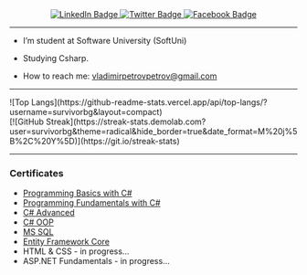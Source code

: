<div id="badges" align="center">
  <a href="https://www.linkedin.com/in/vladimir-petrov-0aa734222">
    <img src="https://img.shields.io/badge/LinkedIn-blue?style=for-the-badge&logo=linkedin&logoColor=white" alt="LinkedIn Badge"/>
  </a>
  <a href="https://twitter.com/VladimirVarna">
    <img src="https://img.shields.io/badge/Twitter-blue?style=for-the-badge&logo=twitter&logoColor=white" alt="Twitter Badge"/>
  </a>
  <a href="https://www.facebook.com/vppetrov1">
    <img src="https://img.shields.io/badge/Facebook-1877F2?style=for-the-badge&logo=facebook&logoColor=white" alt="Facebook Badge"/>
  </a>
  </div>
  <div id="viewcount" align="center">
  <img src="https://komarev.com/ghpvc/?username=survivorbg&style=flat-square&color=blue" alt=""/>
</div>
<hr>

- I’m student at Software University (SoftUni)
  
- Studying Csharp.
  
- How to reach me: [vladimirpetrovpetrov@gmail.com](mailto:vladimirpetrovpetrov@gmail.com?subject=[GitHub]%20Source%20Han%20Sans)

<hr>
![Top Langs](https://github-readme-stats.vercel.app/api/top-langs/?username=survivorbg&layout=compact)
<br>
[![GitHub Streak](https://streak-stats.demolab.com?user=survivorbg&theme=radical&hide_border=true&date_format=M%20j%5B%2C%20Y%5D)](https://git.io/streak-stats)

<hr>
<h3>Certificates</h3>
<ul>
            <li><a href="Programming Basics - September 2022 - Certificate.jpeg">Programming Basics with C#</a></li>
            <li><a href="https://github.com/survivorbg/survivorbg/blob/main/Programming%20Fundamentals%20with%20C%23%20-%20January%202023%20-%20Certificate.jpeg">Programming Fundamentals with C#</a></li>
            <li><a href="https://github.com/survivorbg/survivorbg/blob/main/C%23%20Advanced%20-%20May%202023%20-%20Certificate.jpeg">C# Advanced</a></li>
            <li><a href="https://github.com/survivorbg/survivorbg/blob/main/C%23%20OOP%20-%20June%202023%20-%20Certificate.jpeg">C# OOP</a></li>
            <li><a href="https://github.com/survivorbg/survivorbg/blob/main/MS%20SQL%20-%20September%202023%20-%20Certificate.jpeg">MS SQL</a></li>
            <li><a href="https://github.com/survivorbg/survivorbg/blob/main/Entity%20Framework%20Core%20-%20October%202023%20-%20Certificate.jpeg">Entity Framework Core</a></li>
            <li>HTML & CSS - in progress...</li>
            <li>ASP.NET Fundamentals - in progress...</li>
</ul>

